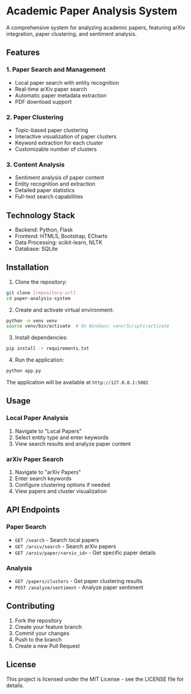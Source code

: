 # Academic Paper Analysis System

A comprehensive system for analyzing academic papers, featuring arXiv integration, paper clustering, and sentiment analysis.

## Features

### 1. Paper Search and Management
- Local paper search with entity recognition
- Real-time arXiv paper search
- Automatic paper metadata extraction
- PDF download support

### 2. Paper Clustering
- Topic-based paper clustering
- Interactive visualization of paper clusters
- Keyword extraction for each cluster
- Customizable number of clusters

### 3. Content Analysis
- Sentiment analysis of paper content
- Entity recognition and extraction
- Detailed paper statistics
- Full-text search capabilities

## Technology Stack

- Backend: Python, Flask
- Frontend: HTML5, Bootstrap, ECharts
- Data Processing: scikit-learn, NLTK
- Database: SQLite

## Installation

1. Clone the repository:
```bash
git clone [repository-url]
cd paper-analysis-system
```

2. Create and activate virtual environment:
```bash
python -m venv venv
source venv/bin/activate  # On Windows: venv\Scripts\activate
```

3. Install dependencies:
```bash
pip install -r requirements.txt
```

4. Run the application:
```bash
python app.py
```

The application will be available at `http://127.0.0.1:5002`

## Usage

### Local Paper Analysis
1. Navigate to "Local Papers"
2. Select entity type and enter keywords
3. View search results and analyze paper content

### arXiv Paper Search
1. Navigate to "arXiv Papers"
2. Enter search keywords
3. Configure clustering options if needed
4. View papers and cluster visualization

## API Endpoints

### Paper Search
- `GET /search` - Search local papers
- `GET /arxiv/search` - Search arXiv papers
- `GET /arxiv/paper/<arxiv_id>` - Get specific paper details

### Analysis
- `GET /papers/clusters` - Get paper clustering results
- `POST /analyze/sentiment` - Analyze paper sentiment

## Contributing

1. Fork the repository
2. Create your feature branch
3. Commit your changes
4. Push to the branch
5. Create a new Pull Request

## License

This project is licensed under the MIT License - see the LICENSE file for details.
